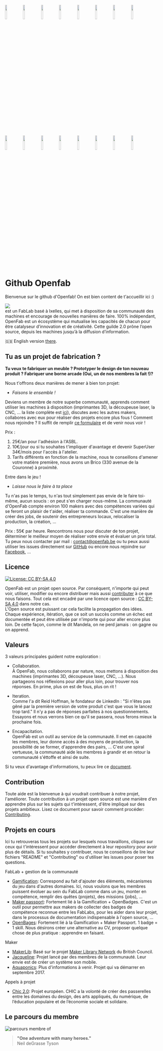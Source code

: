 <img src="https://user-images.githubusercontent.com/12049360/29209171-8a7a281a-7e8d-11e7-914b-c383f52bf1d4.jpg" width="11%"></img> <img src="https://user-images.githubusercontent.com/12049360/29209169-8a78b30e-7e8d-11e7-8d86-818bdab13b10.jpg" width="11%"></img> <img src="https://user-images.githubusercontent.com/12049360/29209170-8a79398c-7e8d-11e7-9493-270983a02e89.jpg" width="11%"></img> <img src="https://user-images.githubusercontent.com/12049360/29209172-8a7a62da-7e8d-11e7-90d3-c62ec0aefbf6.jpg" width="11%"></img> <img src="https://user-images.githubusercontent.com/12049360/29209174-8a8087e6-7e8d-11e7-80c3-3402be3e3527.jpg" width="11%"></img> <img src="https://user-images.githubusercontent.com/12049360/29209173-8a80136a-7e8d-11e7-9bb5-e41c3b2df15c.jpg" width="11%"></img> <img src="https://user-images.githubusercontent.com/12049360/29209175-8a8b960e-7e8d-11e7-8a38-2865703b0778.jpg" width="11%"></img> <img src="https://user-images.githubusercontent.com/12049360/29209176-8a8cd6c2-7e8d-11e7-9509-e0302409ad55.jpg" width="11%"></img> <img src="https://user-images.githubusercontent.com/12049360/29209178-8a8deb34-7e8d-11e7-895d-3ca3e201e310.jpg" width="11%"></img> <img src="https://user-images.githubusercontent.com/12049360/29209177-8a8df214-7e8d-11e7-9893-0680af3f923a.jpg" width="11%"></img> <img src="https://user-images.githubusercontent.com/12049360/29209179-8a97bad8-7e8d-11e7-8cf1-db7d7581db90.jpg" width="11%"></img> <img src="https://user-images.githubusercontent.com/12049360/29209181-8a9efc1c-7e8d-11e7-9915-0d34a128a901.jpg" width="11%"></img> <img src="https://user-images.githubusercontent.com/12049360/29209182-8aa0d79e-7e8d-11e7-9ac8-976d204a43ce.jpg" width="11%"></img> <img src="https://user-images.githubusercontent.com/12049360/29209183-8aa1242e-7e8d-11e7-82f7-cf87656c0e8c.jpg" width="11%"></img> <img src="https://user-images.githubusercontent.com/12049360/29209184-8aa12d66-7e8d-11e7-8737-47e3ca220a3d.jpg" width="11%"></img> <img src="https://user-images.githubusercontent.com/12049360/29209185-8aad592e-7e8d-11e7-9a0e-ce7c0fa00e06.jpg" width="11%"></img>

# Github Openfab

Bienvenue sur le github d'Openfab! On est bien content de t'accueillir ici :)

<a><img src="https://cdn.rawgit.com/openfab-lab/openfab/read.me/xx-src/testtxt.svg"/></a>  
est un FabLab basé à Ixelles, qui met à disposition de sa communauté des machines et encourage de nouvelles manières de faire. 100% indépendant, OpenFab est un écosystème qui mutualise les capacités de chacun pour être catalyseur d’innovation et de créativité. Cette guilde 2.0 prône l’open source, depuis les machines jusqu’à la diffusion d’information. 

:gb: English version [there](/README.md).

## Tu as un projet de fabrication ? 
__Tu veux te fabriquer un meuble ? Prototyper le design de ton nouveau produit ? Fabriquer une borne arcade (Oui, un de nos membres la fait !)?__

Nous t'offrons deux manières de mener à bien ton projet:
- _Faisons le ensemble !_  

Deviens un membre de notre superbe communauté, apprends comment utiliser les machines à disposition (imprimantes 3D, la découpeuse laser, la CNC, ... la liste complète est [ici](http://openfab.be/parc-machine)), discutes avec les autres makers, collabores avec eux pour réaliser des projets encore plus fous !
Comment nous rejoindre ? Il suffit de remplir [ce formulaire](http://openfab.be/adhesion) et de venir nous voir !

Prix :
1. 25€/an pour l'adhésion à l'ASBL.  
2. 10€/jour ou si tu souhaites t'impliquer d'avantage et devenir SuperUser 34€/mois pour l'accès à l'atelier.  
3. Tarifs différents en fonction de la machine, nous te conseillons d'amener votre matière première, nous avons un Brico (330 avenue de la Couronne) à proximité.  

Entre dans le jeu !  

- _Laisse nous le faire à ta place_  

Tu n'as pas le temps, tu n'as tout simplement pas envie de le faire toi-même, aucun soucis : on peut s'en charger nous-même. La communauté d'OpenFab compte environ 100 makers avec des compétences variées qui se feront un plaisir de t'aider, réaliser ta commande. C'est une manière de créer des jobs, de soutenir des entrepreneurs locaux, relocaliser la production, la création, ...

Prix : 55€ par heure. Rencontrons nous pour discuter de ton projet, déterminer le meilleur moyen de réaliser votre envie et évaluer un prix total. Tu peux nous contacter par mail : contact@openfab.be ou tu peux aussi utiliser les issues directement sur [GitHub](https://github.com/openfab-lab/openfab/issues) ou encore nous rejoindre sur [Facebook](https://www.facebook.com/groups/openfablab.brussels/), ...

## Licence

[![License: CC BY-SA 4.0](https://licensebuttons.net/l/by-sa/4.0/80x15.png)](https://creativecommons.org/licenses/by-sa/4.0/)

OpenFab est un projet open source. Par conséquent, n'importe qui peut voir, utiliser, modifier ou encore distribuer mais aussi [contributer](#contributing) à ce que nous faisons. Tout cela est encadré par une licence open source : [CC BY-SA 4.0](https://creativecommons.org/licenses/by-sa/4.0/) dans notre cas.  
L'Open source est puissant car cela facilite la propagation des idées. Chaque expérience, itération, que ce soit un succès comme un échec est documentée et peut être utilisée par n'importe qui pour aller encore plus loin. De cette façon, comme le dit Mandela, on ne perd jamais : on gagne ou on apprend.  

## Valeurs

3 valeurs principales guident notre exploration :  

- Collaboration.  
À OpenFab, nous collaborons par nature, nous mettons à disposition des machines (imprimantes 3D, découpeuse laser, CNC, ...). Nous partageons nos réflexions pour aller plus loin, pour trouver nos réponses. En prime, plus on est de fous, plus on rit !

- Iteration.  
Comme l'a dit Reid Hoffman, le fondateur de LinkedIn : "Si n'êtes pas gêné par la première version de votre produit c'est que vous le lancez trop tard." Il n'y a pas de réponses parfaites à nos questionnements. Essayons et nous verrons bien ce qu'il se passera, nous ferons mieux la prochaine fois.  

- Encapacitation.  
OpenFab est un outil au service de la communauté. Il met en capacité les membres, leur donne accès à des moyens de production, la possibilité de se former, d'apprendre des pairs, ... C'est une spiral vertueuse, la communauté aide les membres à grandir et en retour la communauté s'éttoffe et ainsi de suite. 

Si tu veux d'avantage d'informations, tu peux lire ce [document](https://github.com/openfab-lab/openfab/wiki/Context).  

## Contribution

Toute aide est la bienvenue à qui voudrait contribuer à notre projet, l'améliorer. Toute contribution à un projet open source est une manière d'en apprendre plus sur les sujets qui t'intéressent, d'être impliqué sur des projets ambitieux.
Lisez ce document pour savoir comment procéder: [Contributing](https://github.com/openfab-lab/openfab/blob/master/CONTRIBUTING.md).

## Projets en cours

Ici tu retrouveras tous les projets sur lesquels nous travaillons, cliques sur ceux qui t'intéressent pour accéder directement à leur repository pour avoir plus de détails. Si tu souhaites y contribuer, nous te conseillons de lire leur fichiers "README" et "Contributing" ou d'utiliser les issues pour poser tes questions.  

FabLab + gestion de la communauté
- [Gamification](https://github.com/openfab-lab/gamification-fablab): Correspond au fait d'ajouter des éléments, mécanismes du jeu dans d'autres domaines. Ici, nous voulons que les membres puissent évoluer au sein du FabLab comme dans un jeu, monter en compétence, remplir des quêtes (projets), des missions (jobs), ...
- [Maker passport](https://github.com/openfab-lab/passeportMaker): Fortement lié à la Gamification + OpenBadges. C'est un outil pour permettre aux makers de collecter des badges de compétence reconnue entre les FabLabs, pour les aider dans leur projet, dans le processus de documentation indispensable à l'open source, ... 
- [OpenBages](https://github.com/openfab-lab/pack-openbadge-fablab): Fortement lié à la Gamification + Maker Passport. 1 badge = 1 skill. Nous désirons créer une alternative au CV, proposer quelque chose de plus pratique : apprendre en faisant.  

Maker
- [MakerLib](https://github.com/openfab-lab/openfab/projects/8): Basé sur le projet [Maker Library Network](http://design.britishcouncil.org/projects/makerlibraries/) du British Council.
- [Jacqueline](https://github.com/openfab-lab/openfab/projects/10): Projet lancé par des membres de la communauté. Leur envie est de créer un système son mobile.  
- [Aquaponics](https://github.com/openfab-lab/openfab/projects/5): Plus d'informations à venir. Projet qui va démarrer en septembre 2017.  

Appels à projet
- [Chic 2.0](https://github.com/openfab-lab/chic2.0): Projet européen. CHIC a la volonté de créer des passerelles entre les domaines du design, des arts appliqués, du numérique, de l’éducation populaire et de l’économie sociale et solidaire.  

## Le parcours du membre

![parcours membre of](https://user-images.githubusercontent.com/7775797/29622780-a30572ea-8824-11e7-9425-1c2fd508f919.png)


> __"One adventure with many heroes."__  
> Neil deGrasse Tyson

